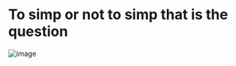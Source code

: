# To simp or not to simp that is the question

![image](https://user-images.githubusercontent.com/84246381/158845774-a4817487-152a-4fc0-a770-f9248d66201d.png)




